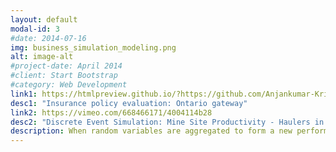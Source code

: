 ```yaml
---
layout: default
modal-id: 3
#date: 2014-07-16
img: business_simulation_modeling.png
alt: image-alt
#project-date: April 2014
#client: Start Bootstrap
#category: Web Development
link1: https://htmlpreview.github.io/?https://github.com/Anjankumar-Krishnan/anjankumar-krishnan.github.io/blob/main/Ontario%20Gateway%20Insurance%20Analysis.html
desc1: "Insurance policy evaluation: Ontario gateway"
link2: https://vimeo.com/668466171/4004114b28
desc2: "Discrete Event Simulation: Mine Site Productivity - Haulers in motion"
description: When random variables are aggregated to form a new performance metric (eg. total business profit), the aggregated random variable's distribution doesn't conform to a known probabality distribution. In such cases simulation modeling has been employed to calculate such random variables and aid business decision-making
---
```

